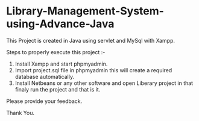 # Library-Management-System-using-Advance-Java

This Project is created in Java using servlet and MySql with Xampp.

Steps to properly execute this project :-

1) Install Xampp and start phpmyadmin.
2) Import project.sql file in phpmyadmin this will create a required database automatically.
3) Install Netbeans or any other software and open Liberary project in that finaly run the project and that is it.

Please provide your feedback.

Thank You.
